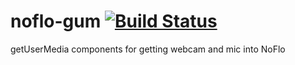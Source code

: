 # noflo-gum [![Build Status](https://secure.travis-ci.org/forresto/noflo-gum.png?branch=master)](http://travis-ci.org/forresto/noflo-gum)

getUserMedia components for getting webcam and mic into NoFlo
